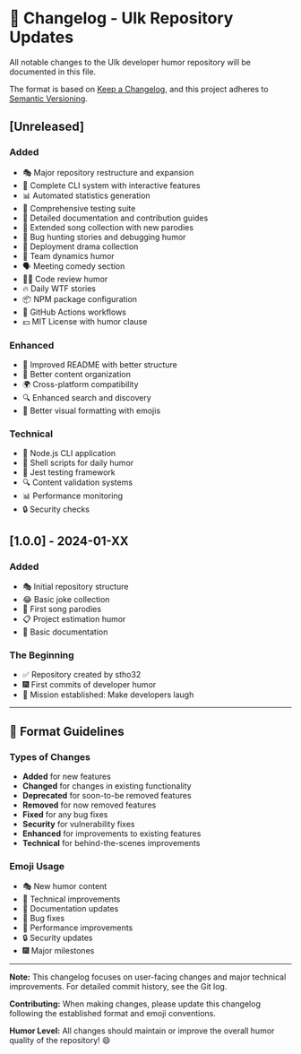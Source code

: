 # 📝 Changelog - Ulk Repository Updates

All notable changes to the Ulk developer humor repository will be documented in this file.

The format is based on [Keep a Changelog](https://keepachangelog.com/en/1.0.0/),
and this project adheres to [Semantic Versioning](https://semver.org/spec/v2.0.0.html).

## [Unreleased]

### Added
- 🎭 Major repository restructure and expansion
- 🔧 Complete CLI system with interactive features
- 📊 Automated statistics generation
- 🧪 Comprehensive testing suite
- 📝 Detailed documentation and contribution guides
- 🎵 Extended song collection with new parodies
- 🐛 Bug hunting stories and debugging humor
- 🚀 Deployment drama collection
- 👥 Team dynamics humor
- 🗣️ Meeting comedy section
- 👨‍💻 Code review humor
- 🔥 Daily WTF stories
- 📦 NPM package configuration
- 🤖 GitHub Actions workflows
- 💵 MIT License with humor clause

### Enhanced
- 📝 Improved README with better structure
- 🎯 Better content organization
- 🌍 Cross-platform compatibility
- 🔍 Enhanced search and discovery
- 🎨 Better visual formatting with emojis

### Technical
- 🔧 Node.js CLI application
- 📜 Shell scripts for daily humor
- 🧪 Jest testing framework
- 🔍 Content validation systems
- 📊 Performance monitoring
- 🔒 Security checks

## [1.0.0] - 2024-01-XX

### Added
- 🎭 Initial repository structure
- 😂 Basic joke collection
- 🎵 First song parodies
- 📋 Project estimation humor
- 📝 Basic documentation

### The Beginning
- ✅ Repository created by stho32
- 🎆 First commits of developer humor
- 🎯 Mission established: Make developers laugh

---

## 📝 Format Guidelines

### Types of Changes
- **Added** for new features
- **Changed** for changes in existing functionality  
- **Deprecated** for soon-to-be removed features
- **Removed** for now removed features
- **Fixed** for any bug fixes
- **Security** for vulnerability fixes
- **Enhanced** for improvements to existing features
- **Technical** for behind-the-scenes improvements

### Emoji Usage
- 🎭 New humor content
- 🔧 Technical improvements
- 📝 Documentation updates
- 🐛 Bug fixes
- 🚀 Performance improvements
- 🔒 Security updates
- 🎆 Major milestones

---

**Note:** This changelog focuses on user-facing changes and major technical improvements. For detailed commit history, see the Git log.

**Contributing:** When making changes, please update this changelog following the established format and emoji conventions.

**Humor Level:** All changes should maintain or improve the overall humor quality of the repository! 😄